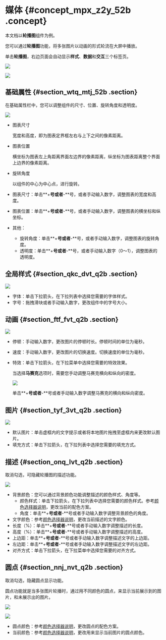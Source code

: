 # 媒体 {#concept_mpx_z2y_52b .concept}

本文档以**轮播图**组件为例。

您可以通过**轮播图**功能，将多张图片以动画的形式轮流在大屏中播放。

单击**轮播图**，右边页面会自动显示**样式**、**数据**和**交互**三个标签页。

![](http://static-aliyun-doc.oss-cn-hangzhou.aliyuncs.com/assets/img/16996/15343150188399_zh-CN.png)

![](http://static-aliyun-doc.oss-cn-hangzhou.aliyuncs.com/assets/img/16996/15343150188400_zh-CN.png)

## 基础属性 {#section_wtq_mtj_52b .section}

在基础属性栏中，您可以调整组件的尺寸、位置、旋转角度和透明度。

![](http://static-aliyun-doc.oss-cn-hangzhou.aliyuncs.com/assets/img/17491/15343150199287_zh-CN.png)

-   图表尺寸

    宽度和高度，即为图表定界框左右与上下之间的像素距离。

-   图表位置

    横坐标为图表左上角距离界面左边界的像素距离，纵坐标为图表距离整个界面上边界的像素距离。

-   旋转角度

    以组件的中心为中心点，进行旋转。


-   图表尺寸：单击**+**号或者**-**号，或者手动输入数字，调整图表的宽度和高度。
-   图表位置：单击**+**号或者**-**号，或者手动输入数字，调整图表的横坐标和纵坐标。
-   其他：
    -   旋转角度：单击**+**号或者**-**号，或者手动输入数字，调整图表的旋转角度。
    -   透明度：单击**+**号或者**-**号，或者手动输入数字（0～1），调整图表的透明度。

## 全局样式 {#section_qkc_dvt_q2b .section}

![](http://static-aliyun-doc.oss-cn-hangzhou.aliyuncs.com/assets/img/16996/15343150198401_zh-CN.png)

-   字体：单击下拉箭头，在下拉列表中选择您需要的字体样式。
-   字号：拖拽滑块或者手动输入数字，更改组件中的字号大小。

## 动画 {#section_ftf_fvt_q2b .section}

![](http://static-aliyun-doc.oss-cn-hangzhou.aliyuncs.com/assets/img/16996/15343150198402_zh-CN.png)

-   停顿：手动输入数字，更改图片的停顿时长。停顿时间的单位为毫秒。
-   速度：手动输入数字，更改图片的切换速度。切换速度的单位为毫秒。
-   特效：单击下拉箭头，在下拉菜单中选择您需要的特效效果。

    当选择**马赛克**选项时，需要您手动调整马赛克横向和纵向的密度。

    ![](http://static-aliyun-doc.oss-cn-hangzhou.aliyuncs.com/assets/img/16996/15343150198403_zh-CN.png)

    单击**+**号或者**-**号或者手动输入数字调整马赛克的横向和纵向密度。


## 图片 {#section_tyf_3vt_q2b .section}

![](http://static-aliyun-doc.oss-cn-hangzhou.aliyuncs.com/assets/img/16996/15343150198404_zh-CN.png)

-   默认图片：单击虚框内的文字提示或者将本地图片拖拽至虚框内来更改默认图片。
-   填充方式：单击下拉箭头，在下拉列表中选择您需要的填充方式。

## 描述 {#section_onq_lvt_q2b .section}

取消勾选，可隐藏轮播图的描述功能。

![](http://static-aliyun-doc.oss-cn-hangzhou.aliyuncs.com/assets/img/16996/15343150198405_zh-CN.png)

-   背景颜色：您可以通过背景颜色功能调整描述的颜色样式、角度等。
    -   颜色样式：单击下拉箭头，在下拉列表中选择您需要的颜色样式。参考[颜色选择器说明](cn.zh-CN/用户指南/管理组件/设置组件样式/配置项说明.md#section_kdw_vj4_t2b)，更改当前的配色方案。
    -   角度：单击**+**号或者**-**号或者手动输入数字调整背景颜色的角度。
-   文字颜色：参考[颜色选择器说明](cn.zh-CN/用户指南/管理组件/设置组件样式/配置项说明.md#section_kdw_vj4_t2b)，更改当前描述的文字颜色。
-   长度（%）：单击**+**号或者**-**号或者手动输入数字调整描述的长度。
-   高度（%）：单击**+**号或者**-**号或者手动输入数字调整描述的高度。
-   上边距：单击**+**号或者**-**号或者手动输入数字调整描述文字的上边距。
-   左边距：单击**+**号或者**-**号或者手动输入数字调整描述文字的左边距。
-   对齐方式：单击下拉箭头，在下拉菜单中选择您需要的对齐方式。

## 圆点 {#section_nnj_nvt_q2b .section}

取消勾选，隐藏圆点显示功能。

圆点功能就是当多张图片轮播时，通过用不同颜色的圆点，来显示当前展示到的图片，和未展示出的图片。

![](http://static-aliyun-doc.oss-cn-hangzhou.aliyuncs.com/assets/img/16996/15343150198406_zh-CN.png)

![](http://static-aliyun-doc.oss-cn-hangzhou.aliyuncs.com/assets/img/16996/15343150198407_zh-CN.png)

-   圆点颜色：参考[颜色选择器说明](cn.zh-CN/用户指南/管理组件/设置组件样式/配置项说明.md#section_kdw_vj4_t2b)，更改圆点的配色方案。
-   当前颜色：参考[颜色选择器说明](cn.zh-CN/用户指南/管理组件/设置组件样式/配置项说明.md#section_kdw_vj4_t2b)，更改用来显示当前图片的圆点颜色。

